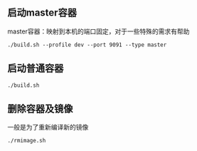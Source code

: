 
## 启动master容器

master容器：映射到本机的端口固定，对于一些特殊的需求有帮助

```
./build.sh --profile dev --port 9091 --type master
```

## 启动普通容器

```
./build.sh
```

## 删除容器及镜像

一般是为了重新编译新的镜像

```
./rmimage.sh
```

